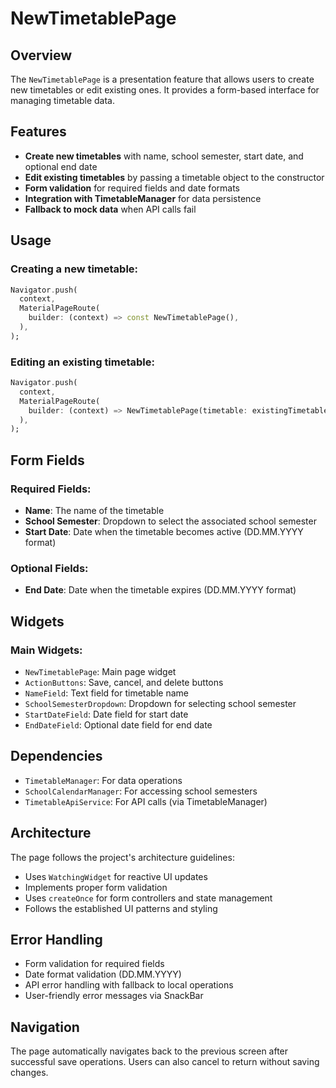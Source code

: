 # NewTimetablePage

## Overview

The `NewTimetablePage` is a presentation feature that allows users to create new timetables or edit existing ones. It provides a form-based interface for managing timetable data.

## Features

- **Create new timetables** with name, school semester, start date, and optional end date
- **Edit existing timetables** by passing a timetable object to the constructor
- **Form validation** for required fields and date formats
- **Integration with TimetableManager** for data persistence
- **Fallback to mock data** when API calls fail

## Usage

### Creating a new timetable:
```dart
Navigator.push(
  context,
  MaterialPageRoute(
    builder: (context) => const NewTimetablePage(),
  ),
);
```

### Editing an existing timetable:
```dart
Navigator.push(
  context,
  MaterialPageRoute(
    builder: (context) => NewTimetablePage(timetable: existingTimetable),
  ),
);
```

## Form Fields

### Required Fields:
- **Name**: The name of the timetable
- **School Semester**: Dropdown to select the associated school semester
- **Start Date**: Date when the timetable becomes active (DD.MM.YYYY format)

### Optional Fields:
- **End Date**: Date when the timetable expires (DD.MM.YYYY format)

## Widgets

### Main Widgets:
- `NewTimetablePage`: Main page widget
- `ActionButtons`: Save, cancel, and delete buttons
- `NameField`: Text field for timetable name
- `SchoolSemesterDropdown`: Dropdown for selecting school semester
- `StartDateField`: Date field for start date
- `EndDateField`: Optional date field for end date

## Dependencies

- `TimetableManager`: For data operations
- `SchoolCalendarManager`: For accessing school semesters
- `TimetableApiService`: For API calls (via TimetableManager)

## Architecture

The page follows the project's architecture guidelines:
- Uses `WatchingWidget` for reactive UI updates
- Implements proper form validation
- Uses `createOnce` for form controllers and state management
- Follows the established UI patterns and styling

## Error Handling

- Form validation for required fields
- Date format validation (DD.MM.YYYY)
- API error handling with fallback to local operations
- User-friendly error messages via SnackBar

## Navigation

The page automatically navigates back to the previous screen after successful save operations. Users can also cancel to return without saving changes.
